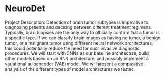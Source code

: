 # NeuroDet

Project Description:
Detection of brain tumor subtypes is imperative to diagnosing patients and deciding between different treatment regimens. Typically, brain biopsies are the only way to officially confirm that a tumor is a specific type. If we can classify brain images as having no tumor, a benign tumor, or a malignant tumor using different neural network architectures, this could potentially reduce the need for such invasive diagnostic procedures. We will start with CNNs as our baseline architecture, build other models based on an RNN architecture, and possibly implement a variational autoencoder (VAE) model. We will present a comparative analysis of the different types of model architectures we tested.
